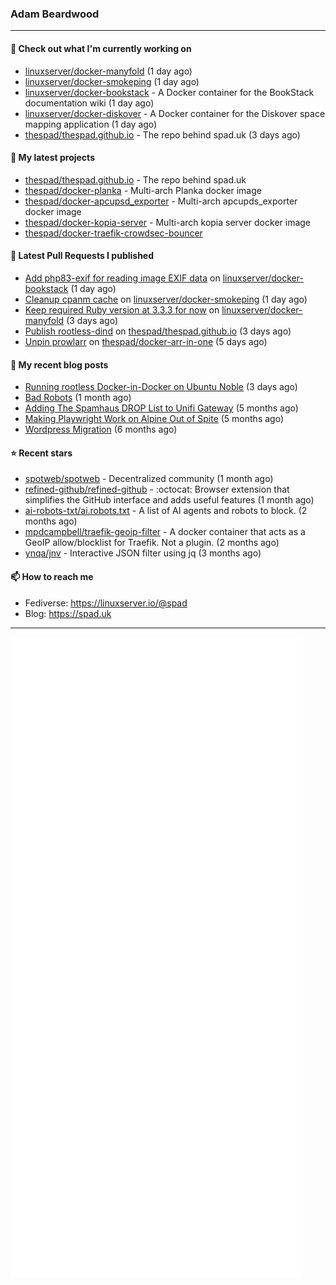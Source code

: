 ### Adam Beardwood
---
#### 👷 Check out what I'm currently working on

- [linuxserver/docker-manyfold](https://github.com/linuxserver/docker-manyfold) (1 day ago)
- [linuxserver/docker-smokeping](https://github.com/linuxserver/docker-smokeping) (1 day ago)
- [linuxserver/docker-bookstack](https://github.com/linuxserver/docker-bookstack) - A Docker container for the BookStack documentation wiki (1 day ago)
- [linuxserver/docker-diskover](https://github.com/linuxserver/docker-diskover) - A Docker container for the Diskover space mapping application (1 day ago)
- [thespad/thespad.github.io](https://github.com/thespad/thespad.github.io) - The repo behind spad.uk (3 days ago)

#### 🌱 My latest projects

- [thespad/thespad.github.io](https://github.com/thespad/thespad.github.io) - The repo behind spad.uk
- [thespad/docker-planka](https://github.com/thespad/docker-planka) - Multi-arch Planka docker image
- [thespad/docker-apcupsd_exporter](https://github.com/thespad/docker-apcupsd_exporter) - Multi-arch apcupds_exporter docker image
- [thespad/docker-kopia-server](https://github.com/thespad/docker-kopia-server) - Multi-arch kopia server docker image 
- [thespad/docker-traefik-crowdsec-bouncer](https://github.com/thespad/docker-traefik-crowdsec-bouncer)

#### 🔨 Latest Pull Requests I published

- [Add php83-exif for reading image EXIF data](https://github.com/linuxserver/docker-bookstack/pull/224) on [linuxserver/docker-bookstack](https://github.com/linuxserver/docker-bookstack) (1 day ago)
- [Cleanup cpanm cache](https://github.com/linuxserver/docker-smokeping/pull/182) on [linuxserver/docker-smokeping](https://github.com/linuxserver/docker-smokeping) (1 day ago)
- [Keep required Ruby version at 3.3.3 for now](https://github.com/linuxserver/docker-manyfold/pull/4) on [linuxserver/docker-manyfold](https://github.com/linuxserver/docker-manyfold) (3 days ago)
- [Publish rootless-dind](https://github.com/thespad/thespad.github.io/pull/24) on [thespad/thespad.github.io](https://github.com/thespad/thespad.github.io) (3 days ago)
- [Unpin prowlarr](https://github.com/thespad/docker-arr-in-one/pull/22) on [thespad/docker-arr-in-one](https://github.com/thespad/docker-arr-in-one) (5 days ago)

#### 📜 My recent blog posts

- [Running rootless Docker-in-Docker on Ubuntu Noble](https://www.spad.uk/posts/rootless-dind-noble/) (3 days ago)
- [Bad Robots](https://www.spad.uk/posts/bad-robots/) (1 month ago)
- [Adding The Spamhaus DROP List to Unifi Gateway](https://www.spad.uk/posts/adding-spamhaus-drop-list-to-unifi-gateway/) (5 months ago)
- [Making Playwright Work on Alpine Out of Spite](https://www.spad.uk/posts/making-playwright-work-on-alpine-out-of-spite/) (5 months ago)
- [Wordpress Migration](https://www.spad.uk/posts/wordpress-migration/) (6 months ago)

#### ⭐ Recent stars

- [spotweb/spotweb](https://github.com/spotweb/spotweb) - Decentralized community (1 month ago)
- [refined-github/refined-github](https://github.com/refined-github/refined-github) - :octocat: Browser extension that simplifies the GitHub interface and adds useful features (1 month ago)
- [ai-robots-txt/ai.robots.txt](https://github.com/ai-robots-txt/ai.robots.txt) - A list of AI agents and robots to block. (2 months ago)
- [mpdcampbell/traefik-geoip-filter](https://github.com/mpdcampbell/traefik-geoip-filter) - A docker container that acts as a GeoIP allow/blocklist for Traefik. Not a plugin. (2 months ago)
- [ynqa/jnv](https://github.com/ynqa/jnv) - Interactive JSON filter using jq (3 months ago)

#### 📫 How to reach me
- Fediverse: https://linuxserver.io/@spad
- Blog: https://spad.uk
---
<img src="https://raw.githubusercontent.com/thespad/thespad/main/github-metrics.svg">
